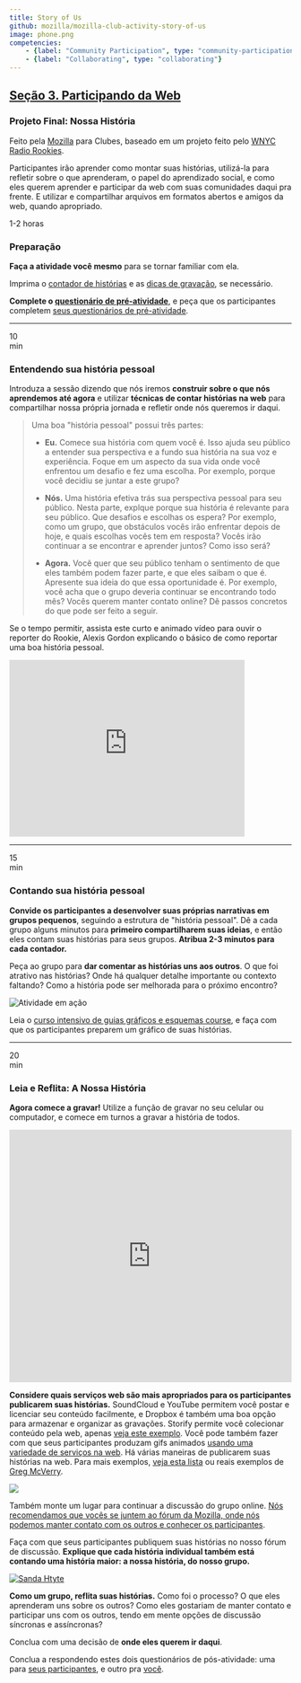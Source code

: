 ```yaml
---
title: Story of Us
github: mozilla/mozilla-club-activity-story-of-us
image: phone.png
competencies:
    - {label: "Community Participation", type: "community-participation"}
    - {label: "Collaborating", type: "collaborating"}
---
```


## [Seção 3. Participando da Web](http://mozilla.github.io/webmaker-curriculum/WebLiteracyBasics-I/)

### Projeto Final: Nossa História

Feito pela [Mozilla](https://webmaker.org/mentor) para Clubes, baseado em um projeto feito pelo [WNYC Radio Rookies](https://radiorookies.makes.org/thimble/diy-toolkit-how-to-report-your-own-story).

Participantes irão aprender como montar suas histórias, utilizá-la para refletir sobre o que aprenderam, o papel do aprendizado social, e como eles querem aprender e participar da web com suas comunidades daqui pra frente. E utilizar e compartilhar arquivos em formatos abertos e amigos da web, quando apropriado.

1-2 horas

### Preparação

**Faça a atividade você mesmo** para se tornar familiar com ela.

Imprima o [contador de histórias](http://www.scribd.com/doc/198426785/Story-Planning-Worksheet) e as [dicas de gravação](http://www.scribd.com/doc/198426782/Recording-and-Interviewing-Basics-Worksheet), se necessário.

**Complete o [questionário de pré-atividade](http://goo.gl/forms/kAPPY2NDET)**, e peça que os participantes completem [seus questionários de pré-atividade](http://goo.gl/forms/KeeMwn7pMJ).

---

10<br>min

### Entendendo sua história pessoal
Introduza a sessão dizendo que nós iremos **construir sobre o que nós aprendemos até agora** e utilizar **técnicas de contar histórias na web** para compartilhar nossa própria jornada e refletir onde nós queremos ir daqui.

> Uma boa "história pessoal" possui três partes:
>
> * **Eu.** Comece sua história com quem você é. Isso ajuda seu público a entender sua perspectiva e a fundo sua história na sua voz e experiência. Foque em um aspecto da sua vida onde você enfrentou um desafio e fez uma escolha. Por exemplo, porque você decidiu se juntar a este grupo?
>
> * **Nós.** Uma história efetiva trás sua perspectiva pessoal para seu público. Nesta parte, explque porque sua história é relevante para seu público. Que desafios e escolhas os espera? Por exemplo, como um grupo, que obstáculos vocês irão enfrentar depois de hoje, e quais escolhas vocês tem em resposta? Vocês irão continuar a se encontrar e aprender juntos? Como isso será?
>
> * **Agora.** Você quer que seu público tenham o sentimento de que eles também podem fazer parte, e que eles saibam o que é. Apresente sua ideia do que essa oportunidade é. Por exemplo, você acha que o grupo deveria continuar se encontrando todo mês? Vocês querem manter contato online? Dê passos concretos do que pode ser feito a seguir.

Se o tempo permitir, assista este curto e animado vídeo para ouvir o reporter do Rookie, Alexis Gordon explicando o básico de como reportar uma boa história pessoal.

<iframe src="https://www.youtube.com/embed/BTtbkgO70-E" allowfullscreen="" frameborder="0" height="315" width="420"></iframe>

---

15<br>min

### Contando sua história pessoal

**Convide os participantes a desenvolver suas próprias narrativas em grupos pequenos**, seguindo a estrutura de "história pessoal". Dê a cada grupo alguns minutos para **primeiro compartilharem suas ideias**, e então eles contam suas histórias para seus grupos. **Atribua 2-3 minutos para cada contador.**

Peça ao grupo para **dar comentar as histórias uns aos outros**. O que foi atrativo nas histórias? Onde há qualquer detalhe importante ou contexto faltando? Como a história pode ser melhorada para o próximo encontro?

![Atividade em ação](http://mozilla.github.io/webmaker-curriculum/images/story-of-us-03.jpg)

Leia o [curso intensivo de guias gráficos e esquemas course](https://laura.makes.org/thimble/LTEyNzQ2NzQ2ODg=/schematics-and-storyboards), e faça com que os participantes preparem um gráfico de suas histórias.

---

20<br>min

### Leia e Reflita: A Nossa História

**Agora comece a gravar!** Utilize a função de gravar no seu celular ou computador, e comece em turnos a gravar a história de todos.

<iframe src="http://plotagon.com/player/42510" webkitallowfullscreen="" mozallowfullscreen="" allowfullscreen="" frameborder="0" height="450" width="100%"></iframe>

**Considere quais serviços web são mais apropriados para os participantes publicarem suas histórias.** SoundCloud e YouTube permitem você postar e licenciar seu conteúdo facilmente, e Dropbox é também uma boa opção para armazenar e organizar as gravações. Storify permite você colecionar conteúdo pela web, apenas [veja este exemplo](https://storify.com/cpastor24/story-of-us#publiciz). Você pode também fazer com que seus participantes produzam gifs animados [usando uma variedade de serviços na web](https://katermouse.makes.org/thimble/LTIwNjQwNTYzMjA=/creative-commons-gif-exchange-activity). Há várias maneiras de publicarem suas histórias na web. Para mais exemplos, [veja esta lista](https://github.com/mozilla/teach.webmaker.org/issues/205#issuecomment-84924930) ou reais exemplos de [Greg McVerry](http://twitter.com/jgmac1106).

[![](https://d262ilb51hltx0.cloudfront.net/max/760/1*4i87-EgCi3HNvV-_--PjTg.gif)](https://medium.com/@leelefever/welcome-to-the-next-golden-age-of-animated-gifs-56c4851ae33e)

Também monte um lugar para continuar a discussão do grupo online. [Nós recomendamos que vocês se juntem ao fórum da Mozilla, onde nós podemos manter contato com os outros e conhecer os participantes](http://discourse.webmaker.org/category/clubs).

Faça com que seus participantes publiquem suas histórias no nosso fórum de discussão. **Explique que cada história individual também está contando uma história maior: a nossa história, do nosso grupo.**

[![Sanda Htyte](http://mozilla.github.io/webmaker-curriculum/images/story-of-us-02.jpg)](http://www.sandahtyte.com/)

**Como um grupo, reflita suas histórias.** Como foi o processo? O que eles aprenderam uns sobre os outros? Como eles gostariam de manter contato e participar uns com os outros, tendo em mente opções de discussão síncronas e assíncronas?

Conclua com uma decisão de **onde eles querem ir daqui**.

Conclua a respondendo estes dois questionários de pós-atividade: uma para [seus participantes](http://goo.gl/forms/8UWO57WswT), e outro pra [você](http://goo.gl/forms/gUaeABnBuh).
